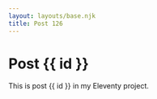 ```yaml
---
layout: layouts/base.njk
title: Post 126
---
```


# Post {{ id }}

This is post {{ id }} in my Eleventy project.

